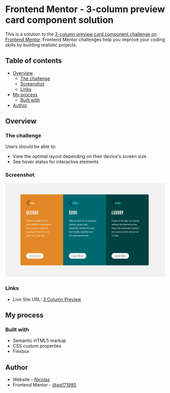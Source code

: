 # Frontend Mentor - 3-column preview card component solution

This is a solution to the [3-column preview card component challenge on Frontend Mentor](https://www.frontendmentor.io/challenges/3column-preview-card-component-pH92eAR2-). Frontend Mentor challenges help you improve your coding skills by building realistic projects. 

## Table of contents

- [Overview](#overview)
  - [The challenge](#the-challenge)
  - [Screenshot](#screenshot)
  - [Links](#links)
- [My process](#my-process)
  - [Built with](#built-with)
- [Author](#author)


## Overview

### The challenge

Users should be able to:

- View the optimal layout depending on their device's screen size
- See hover states for interactive elements

### Screenshot

![](./images/screenshot.png)


### Links

- Live Site URL: [3 Column Preview](https://3-column-preview-ag171980.netlify.app/)

## My process

### Built with

- Semantic HTML5 markup
- CSS custom properties
- Flexbox

## Author

- Website - [Nicolas](https://portfolionicolas.netlify.app/)
- Frontend Mentor - [@ag171980](https://www.frontendmentor.io/profile/ag171980)


